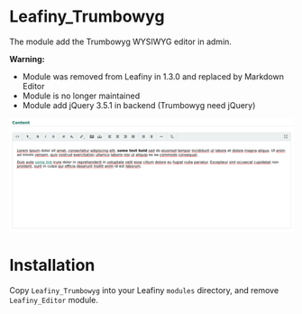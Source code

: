 # Leafiny_Trumbowyg

The module add the Trumbowyg WYSIWYG editor in admin.

**Warning:**

- Module was removed from Leafiny in 1.3.0 and replaced by Markdown Editor
- Module is no longer maintained
- Module add jQuery 3.5.1 in backend (Trumbowyg need jQuery)

![Leafiny_Trumbowyg](screenshot.png)

# Installation

Copy `Leafiny_Trumbowyg` into your Leafiny `modules` directory, and remove `Leafiny_Editor` module.